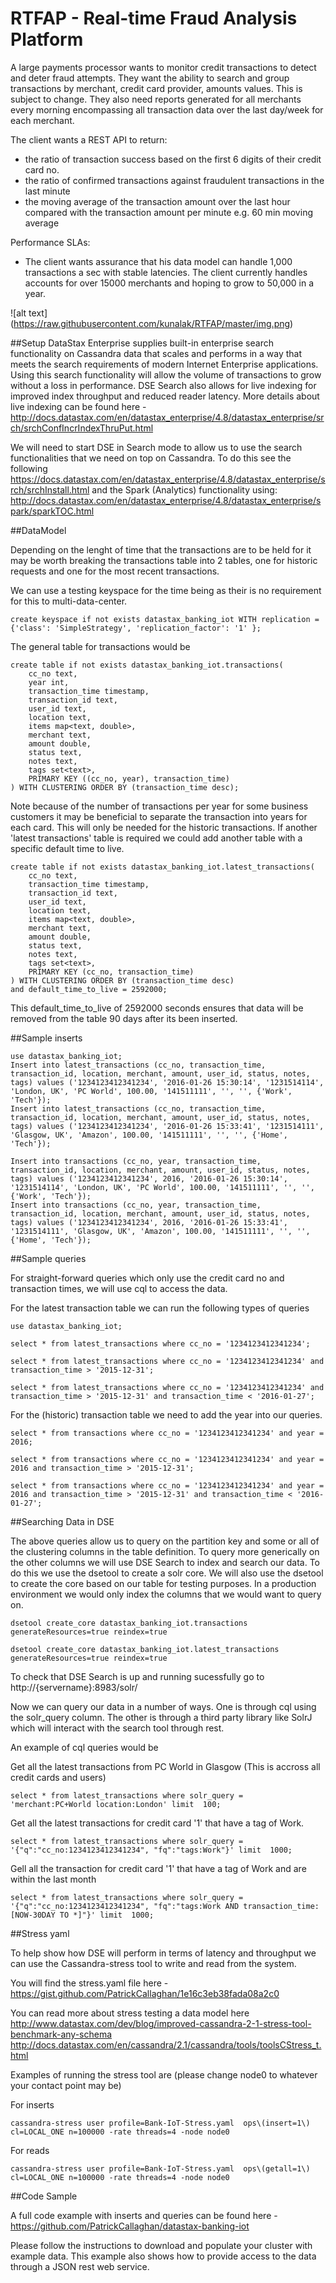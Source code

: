 # RTFAP - Real-time Fraud Analysis Platform

A large payments processor wants to monitor credit transactions to detect and deter fraud attempts. They want the ability to search and group transactions by merchant, credit card provider, amounts values. This is subject to change.
They also need reports generated for all merchants every morning encompassing all transaction data over the last day/week for each merchant. 

The client wants a REST API to return:  
- the ratio of transaction success based on the first 6 digits of their credit card no.      
- the ratio of confirmed transactions against fraudulent transactions in the last minute
- the moving average of the transaction amount over the last hour compared with the transaction amount per minute e.g. 60 min moving average  

Performance SLAs:
- The client wants assurance that his data model can handle 1,000 transactions a sec with stable latencies. The client currently handles accounts for over 15000 merchants and hoping to grow to 50,000 in a year.

![alt text] (https://raw.githubusercontent.com/kunalak/RTFAP/master/img.png)

##Setup
DataStax Enterprise supplies built-in enterprise search functionality on Cassandra data that scales and performs in a way that meets the search requirements of modern Internet Enterprise applications. Using this search functionality will allow the volume of transactions to grow without a loss in performance. DSE Search also allows for live indexing for improved index throughput and reduced reader latency. More details about live indexing can be found here -  http://docs.datastax.com/en/datastax_enterprise/4.8/datastax_enterprise/srch/srchConfIncrIndexThruPut.html

We will need to start DSE in Search mode to allow us to use the search functionalities that we need on top on Cassandra. To do this see the following 
https://docs.datastax.com/en/datastax_enterprise/4.8/datastax_enterprise/srch/srchInstall.html
and the Spark (Analytics) functionality using:
http://docs.datastax.com/en/datastax_enterprise/4.8/datastax_enterprise/spark/sparkTOC.html

##DataModel 

Depending on the lenght of time that the transactions are to be held for it may be worth breaking the transactions table into 2 tables, one for historic requests and one for the most recent transactions.

We can use a testing keyspace for the time being as their is no requirement for this to multi-data-center.
```
create keyspace if not exists datastax_banking_iot WITH replication = {'class': 'SimpleStrategy', 'replication_factor': '1' };
```
The general table for transactions would be 
```
create table if not exists datastax_banking_iot.transactions(
	cc_no text,	
	year int,
	transaction_time timestamp,
 	transaction_id text,
 	user_id text,
	location text,
	items map<text, double>,
	merchant text,
	amount double,
	status text,
	notes text,
	tags set<text>,
	PRIMARY KEY ((cc_no, year), transaction_time)
) WITH CLUSTERING ORDER BY (transaction_time desc);
```
Note because of the number  of transactions per year for some business customers it may be beneficial to separate the transaction into years for each card. This will only be needed for the historic transactions. 
If another 'latest transactions' table is required we could add another table with a specific default time to live. 
```
create table if not exists datastax_banking_iot.latest_transactions(
	cc_no text,
	transaction_time timestamp,
 	transaction_id text,
 	user_id text,
	location text,
	items map<text, double>,
	merchant text,
	amount double,
	status text,
	notes text,
	tags set<text>,
	PRIMARY KEY (cc_no, transaction_time)
) WITH CLUSTERING ORDER BY (transaction_time desc) 
and default_time_to_live = 2592000;
```
This default_time_to_live of 2592000 seconds ensures that data will be removed from the table 90 days after its been inserted.

##Sample inserts

```
use datastax_banking_iot;
Insert into latest_transactions (cc_no, transaction_time, transaction_id, location, merchant, amount, user_id, status, notes, tags) values ('1234123412341234', '2016-01-26 15:30:14', '1231514114', 'London, UK', 'PC World', 100.00, '141511111', '', '', {'Work', 'Tech'});
Insert into latest_transactions (cc_no, transaction_time, transaction_id, location, merchant, amount, user_id, status, notes, tags) values ('1234123412341234', '2016-01-26 15:33:41', '1231514111', 'Glasgow, UK', 'Amazon', 100.00, '141511111', '', '', {'Home', 'Tech'});

Insert into transactions (cc_no, year, transaction_time, transaction_id, location, merchant, amount, user_id, status, notes, tags) values ('1234123412341234', 2016, '2016-01-26 15:30:14', '1231514114', 'London, UK', 'PC World', 100.00, '141511111', '', '', {'Work', 'Tech'});
Insert into transactions (cc_no, year, transaction_time, transaction_id, location, merchant, amount, user_id, status, notes, tags) values ('1234123412341234', 2016, '2016-01-26 15:33:41', '1231514111', 'Glasgow, UK', 'Amazon', 100.00, '141511111', '', '', {'Home', 'Tech'});

```

##Sample queries

For straight-forward queries which only use the credit card no and transaction times, we will use cql to access the data. 

For the latest transaction table we can run the following types of queries
```
use datastax_banking_iot;

select * from latest_transactions where cc_no = '1234123412341234';

select * from latest_transactions where cc_no = '1234123412341234' and transaction_time > '2015-12-31';

select * from latest_transactions where cc_no = '1234123412341234' and transaction_time > '2015-12-31' and transaction_time < '2016-01-27';
```
For the (historic) transaction table we need to add the year into our queries.

```
select * from transactions where cc_no = '1234123412341234' and year = 2016;

select * from transactions where cc_no = '1234123412341234' and year = 2016 and transaction_time > '2015-12-31';

select * from transactions where cc_no = '1234123412341234' and year = 2016 and transaction_time > '2015-12-31' and transaction_time < '2016-01-27';
```

##Searching Data in DSE

The above queries allow us to query on the partition key and some or all of the clustering columns in the table definition. To query more generically on the other columns we will use DSE Search to index and search our data. To do this we use the dsetool to create a solr core. We will also use the dsetool to create the core based on our table for testing purposes. In a production environment we would only index the columns that we would want to query on. 

```
dsetool create_core datastax_banking_iot.transactions generateResources=true reindex=true

dsetool create_core datastax_banking_iot.latest_transactions generateResources=true reindex=true
```

To check that DSE Search is up and running sucessfully go to http://{servername}:8983/solr/

Now we can query our data in a number of ways. One is through cql using the solr_query column. The other is through a third party library like SolrJ which will interact with the search tool through rest.

An example of cql queries would be

Get all the latest transactions from PC World in Glasgow (This is accross all credit cards and users)
```
select * from latest_transactions where solr_query = 'merchant:PC+World location:London' limit  100;
```
Get all the latest transactions for credit card '1' that have a tag of Work. 
```
select * from latest_transactions where solr_query = '{"q":"cc_no:1234123412341234", "fq":"tags:Work"}' limit  1000;
```
Gell all the transaction for credit card '1' that have a tag of Work and are within the last month
```
select * from latest_transactions where solr_query = '{"q":"cc_no:1234123412341234", "fq":"tags:Work AND transaction_time:[NOW-30DAY TO *]"}' limit  1000;
```

##Stress yaml

To help show how DSE will perform in terms of latency and throughput we can use the Cassandra-stress tool to write and read from the system.

You will find the stress.yaml file here - 
https://gist.github.com/PatrickCallaghan/1e16c3eb38fada08a2c0

You can read more about stress testing a data model here 
http://www.datastax.com/dev/blog/improved-cassandra-2-1-stress-tool-benchmark-any-schema 
http://docs.datastax.com/en/cassandra/2.1/cassandra/tools/toolsCStress_t.html

Examples of running the stress tool are (please change node0 to whatever your contact point may be)

For inserts
```
cassandra-stress user profile=Bank-IoT-Stress.yaml  ops\(insert=1\) cl=LOCAL_ONE n=100000 -rate threads=4 -node node0 
```
For reads
```
cassandra-stress user profile=Bank-IoT-Stress.yaml  ops\(getall=1\) cl=LOCAL_ONE n=100000 -rate threads=4 -node node0 
```

##Code Sample

A full code example with inserts and queries can be found here - https://github.com/PatrickCallaghan/datastax-banking-iot

Please follow the instructions to download and populate your cluster with example data. This example also shows how to provide access to the data through a JSON rest web service. 



